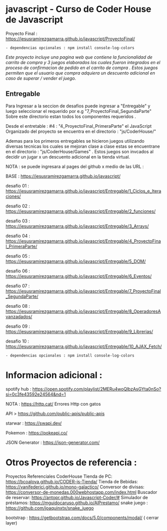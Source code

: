 # javascript - Curso de Coder House de Javascript

Proyecto Final : https://jesusramirezgamarra.github.io/javascript/ProyectoFinal/

    - dependencias opcionales : npm install console-log-colors 

_Este proyecto incluye una pagina web que contiene la funcionalidad de carrito de compra y 3 juegos elaborados los cuales fueron integrados en el proceso de confirmacion de pedido en el carrito de compra ._
_Estos juegos permiten que el usuario que compra adquiera un descuento adicional en caso de superar / vender el juego._

## Entregable

Para Ingresar a la seccion de desafios puede ingresar a "Entregable" y luego seleccionar el requerido por e.g "7_ProyectoFinal_SegundaParte"
Sobre este directorio estan todos los componentes requeridos .

Desde el entretable : #4 : "4_ProyectoFinal_PrimeraParte" el JavaScript Organizado del proyecto se encuentra en el directorio :  "js/CoderHouse/"

Ademas para los primeros entregables se hicieron juegos utilizando diversas tecnicas los cuales se mejoran clase a clase estas se encuentrane en el directorio  :  "js/CoderHouse/Games" . Estos juegos son invcados al decidir un jugar x un descuento adicional en la tienda virtual.

NOTA : se puede ingresara al pages del github x medio de las URL : 

BASE : https://jesusramirezgamarra.github.io/javascript/

desafio 01 : https://jesusramirezgamarra.github.io/javascript/Entregable/1_Ciclos_e_Iteraciones/

desafio 02 : https://jesusramirezgamarra.github.io/javascript/Entregable/2_funciones/

desafio 03 : https://jesusramirezgamarra.github.io/javascript/Entregable/3_Arrays/

desafio 04 : https://jesusramirezgamarra.github.io/javascript/Entregable/4_ProyectoFinal_PrimeraParte/

desafio 05 : https://jesusramirezgamarra.github.io/javascript/Entregable/5_DOM/

desafio 06 : https://jesusramirezgamarra.github.io/javascript/Entregable/6_Eventos/

desafio 07 : https://jesusramirezgamarra.github.io/javascript/Entregable/7_ProyectoFinal_SegundaParte/

desafio 08 : https://jesusramirezgamarra.github.io/javascript/Entregable/8_OperadoresAvanzadados/

desafio 09 : https://jesusramirezgamarra.github.io/javascript/Entregable/9_Librerias/

desafio 10 : https://jesusramirezgamarra.github.io/javascript/Entregable/10_AJAX_Fetch/

    - dependencias opcionales : npm install console-log-colors 



# Informacion adicional : 

spotify hub : https://open.spotify.com/playlist/2MERu4woQlbzAsGYta0nSo?si=0c3fe43592e24564&nd=1

NOTA : https://http.cat/ Errores Http con gatos

API > https://github.com/public-apis/public-apis

starwar : https://swapi.dev/

Pokemon : https://pokeapi.co/

JSON Generator : https://json-generator.com/

# Otros Proyectos de referencia : 

Proyectos Referenciales CoderHouse
Tienda de PC: 			    https://bcoalova.github.io/CODER-js-Tienda/
Tienda de Bebidas: 		    https://vanifederici.github.io/mono-galactico/
Conversor de divisas:  		https://conversor-de-monedas.000webhostapp.com/index.html
Buscador de reservar:		https://antopr.github.io/Javascript-Coder/#
Simulador de préstamos: 	https://mguidocaruso.github.io/AlPrestamo/
snake juego :               https://github.com/joaquinxtx/snake_juego

bootstrap :  https://getbootstrap.com/docs/5.0/components/modal/ ( cerrar layer)


